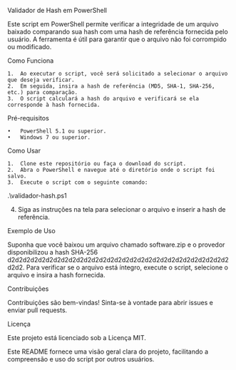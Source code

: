 Validador de Hash em PowerShell

Este script em PowerShell permite verificar a integridade de um arquivo baixado comparando sua hash com uma hash de referência fornecida pelo usuário. A ferramenta é útil para garantir que o arquivo não foi corrompido ou modificado.

Como Funciona

	1.	Ao executar o script, você será solicitado a selecionar o arquivo que deseja verificar.
	2.	Em seguida, insira a hash de referência (MD5, SHA-1, SHA-256, etc.) para comparação.
	3.	O script calculará a hash do arquivo e verificará se ela corresponde à hash fornecida.

Pré-requisitos

	•	PowerShell 5.1 ou superior.
	•	Windows 7 ou superior.

Como Usar

	1.	Clone este repositório ou faça o download do script.
	2.	Abra o PowerShell e navegue até o diretório onde o script foi salvo.
	3.	Execute o script com o seguinte comando:
  
  .\validador-hash.ps1
 
  4.	Siga as instruções na tela para selecionar o arquivo e inserir a hash de referência.

Exemplo de Uso

Suponha que você baixou um arquivo chamado software.zip e o provedor disponibilizou a hash SHA-256 d2d2d2d2d2d2d2d2d2d2d2d2d2d2d2d2d2d2d2d2d2d2d2d2d2d2d2d2d2d2d2. 
Para verificar se o arquivo está íntegro, execute o script, selecione o arquivo e insira a hash fornecida.

Contribuições

Contribuições são bem-vindas! Sinta-se à vontade para abrir issues e enviar pull requests.

Licença

Este projeto está licenciado sob a Licença MIT.

Este README fornece uma visão geral clara do projeto, facilitando a compreensão e uso do script por outros usuários.
